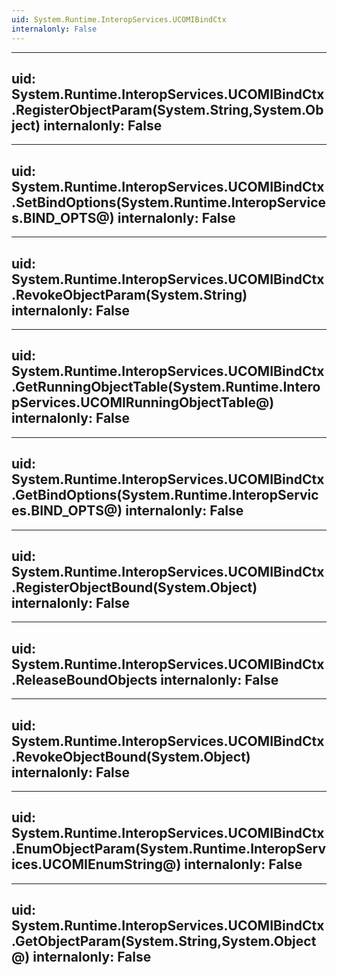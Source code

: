 ```yaml
---
uid: System.Runtime.InteropServices.UCOMIBindCtx
internalonly: False
---
```


---
uid: System.Runtime.InteropServices.UCOMIBindCtx.RegisterObjectParam(System.String,System.Object)
internalonly: False
---

---
uid: System.Runtime.InteropServices.UCOMIBindCtx.SetBindOptions(System.Runtime.InteropServices.BIND_OPTS@)
internalonly: False
---

---
uid: System.Runtime.InteropServices.UCOMIBindCtx.RevokeObjectParam(System.String)
internalonly: False
---

---
uid: System.Runtime.InteropServices.UCOMIBindCtx.GetRunningObjectTable(System.Runtime.InteropServices.UCOMIRunningObjectTable@)
internalonly: False
---

---
uid: System.Runtime.InteropServices.UCOMIBindCtx.GetBindOptions(System.Runtime.InteropServices.BIND_OPTS@)
internalonly: False
---

---
uid: System.Runtime.InteropServices.UCOMIBindCtx.RegisterObjectBound(System.Object)
internalonly: False
---

---
uid: System.Runtime.InteropServices.UCOMIBindCtx.ReleaseBoundObjects
internalonly: False
---

---
uid: System.Runtime.InteropServices.UCOMIBindCtx.RevokeObjectBound(System.Object)
internalonly: False
---

---
uid: System.Runtime.InteropServices.UCOMIBindCtx.EnumObjectParam(System.Runtime.InteropServices.UCOMIEnumString@)
internalonly: False
---

---
uid: System.Runtime.InteropServices.UCOMIBindCtx.GetObjectParam(System.String,System.Object@)
internalonly: False
---
